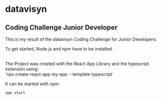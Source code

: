 # datavisyn
## Coding Challenge Junior Developer

This is my result of the datavisyn Coding Challenge for Junior Developers.

To get started, Node.js and npm have to be installed.

<br>
The Project was created with the React App Library and the typescript extension using:

<br>
`npx create-react-app my-app --template typescript`

It can be started with npm:

`npm start`
